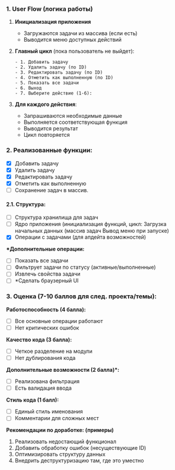 ### 1. User Flow (логика работы)

1.  **Инициализация приложения**

    - Загружаются задачи из массива (если есть)
    - Выводится меню доступных действий

2.  **Главный цикл** (пока пользователь не выйдет):

        - 1. Добавить задачу
        - 2. Удалить задачу (по ID)
        - 3. Редактировать задачу (по ID)
        - 4. Отметить как выполненную (по ID)
        - 5. Показать все задачи
        - 6. Выход
        - 7. Выберите действие (1-6):

3.  **Для каждого действия**:
    - Запрашиваются необходимые данные
    - Выполняется соответствующая функция
    - Выводится результат
    - Цикл повторяется

### 2. Реализованные функции:

- [x] Добавить задачу
- [x] Удалить задачу
- [x] Редактировать задачу
- [x] Отметить как выполненную
- [ ] Сохранение задач в массив.

#### 2.1. Структура:

- [ ] Структура хранилища для задач
- [ ] Ядро приложения (инициализация функций, цикл:
      Загрузка начальных данных (массив задач
      Вывод меню при запуске)
- [x] Операции с задачами (для апдейта возможностей)

**\*Дополнительные операции:**

- [ ] Показать все задачи
- [ ] Фильтрует задачи по статусу (активные/выполненные)
- [ ] Извлечь свойства задачи
- [ ] \*Сделать браузерный UI

### 3. Оценка (7-10 баллов для след. проекта/темы):

**Работоспособность (4 балла):**

- [ ] Все основные операции работают
- [ ] Нет критических ошибок

**Качество кода (3 балла):**

- [ ] Четкое разделение на модули
- [ ] Нет дублирования кода

**Дополнительные возможности (2 балла)\*:**

- [ ] Реализована фильтрация
- [ ] Есть валидация ввода

**Стиль кода (1 балл):**

- [ ] Единый стиль именования
- [ ] Комментарии для сложных мест

**Рекомендации по доработке: (примеры)**

1. Реализовать недостающий функционал
2. Добавить обработку ошибок (несуществующие ID)
3. Оптимизировать структуру данных
4. Внедрить деструктуризацию там, где это уместно

